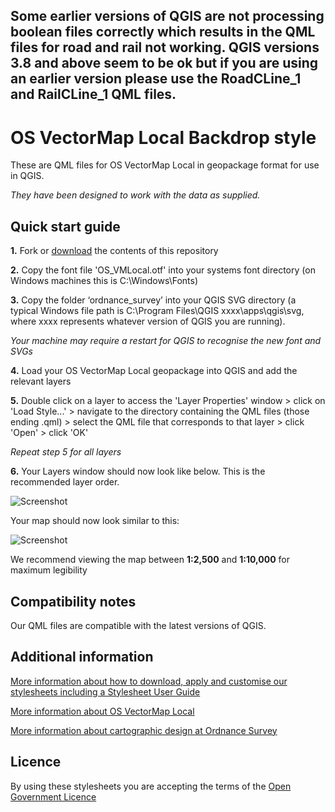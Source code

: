 ## Some earlier versions of QGIS are not processing boolean files correctly which results in the QML files for road and rail not working. QGIS versions 3.8 and above seem to be ok but if you are using an earlier version please use the RoadCLine_1 and RailCLine_1 QML files.

# OS VectorMap Local Backdrop style

These are QML files for OS VectorMap Local in geopackage format for use in QGIS.

*They have been designed to work with the data as supplied.*

## Quick start guide

**1.**  Fork or [download](https://github.com/OrdnanceSurvey/OS-VectorMap-Local-stylesheets/archive/master.zip) the contents of this repository

**2.**  Copy the font file 'OS_VMLocal.otf' into your systems font directory (on Windows machines this is C:\Windows\Fonts)

**3.**  Copy the folder ‘ordnance_survey’ into your QGIS SVG directory (a typical Windows file path is C:\Program Files\QGIS xxxx\apps\qgis\svg, where xxxx represents whatever version of QGIS you are running).

*Your machine may require a restart for QGIS to recognise the new font and SVGs*

**4.**  Load your OS VectorMap Local geopackage into QGIS and add the relevant layers

**5.**  Double click on a layer to access the 'Layer Properties' window > click on 'Load Style...' > navigate to the directory containing the QML files (those ending .qml) > select the QML file that corresponds to that layer > click 'Open' > click 'OK'

*Repeat step 5 for all layers*

**6.**  Your Layers window should now look like below. This is the recommended layer order.

  ![Screenshot](https://raw.githubusercontent.com/OrdnanceSurvey/OS-VectorMap-Local-stylesheets/master/GML%20stylesheets/QGIS%20stylesheets%20%28QML%29/Backdrop%20style/images/VML_layer_order.png "Recommended layer order for OS VectorMap Local")

Your map should now look similar to this: 

  ![Screenshot](https://raw.githubusercontent.com/OrdnanceSurvey/OS-VectorMap-Local-stylesheets/master/GML%20stylesheets/QGIS%20stylesheets%20%28QML%29/Backdrop%20style/images/VML_BD_Screenshot.png "Screenshot of OS VectorMap Local")

We recommend viewing the map between **1:2,500** and **1:10,000** for maximum legibility


## Compatibility notes

Our QML files are compatible with the latest versions of QGIS.

## Additional information

[More information about how to download, apply and customise our stylesheets including a Stylesheet User Guide](http://www.ordnancesurvey.co.uk/resources/carto-design/cartographic-stylesheets.html)

[More information about OS VectorMap Local](http://www.ordnancesurvey.co.uk/business-and-government/products/vectormap-local.html)

[More information about cartographic design at Ordnance Survey](https://www.ordnancesurvey.co.uk/resources/carto-design/)

## Licence

By using these stylesheets you are accepting the terms of the [Open Government Licence](http://www.nationalarchives.gov.uk/doc/open-government-licence/)
